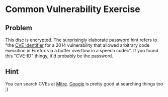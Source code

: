 # Common Vulnerability Exercise

## Problem

This disc is encrypted. The surprisingly elaborate password hint refers to "the [CVE Identifier](http://en.wikipedia.org/wiki/Common_Vulnerabilities_and_Exposures) for a 2014 vulnerability that allowed arbitrary code execution in Firefox via a buffer overflow in a speech codec". If you found this "CVE-ID" thingy, it'd probably be the password.

## Hint

You can search CVEs at [Mitre](https://cve.mitre.org/cve/cve.html). [Google](http://google.com/) is pretty good at searching things too ;)